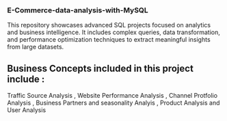 ### E-Commerce-data-analysis-with-MySQL
This repository showcases advanced SQL projects focused on analytics and business intelligence. It includes complex queries, data transformation, and performance optimization techniques to extract meaningful insights from large datasets.

## Business Concepts included in this project include :

Traffic Source Analysis , Website Performance Analysis , Channel Protfolio Analysis , Business Partners and seasonality Analyis , Product Analysis and User Analysis 




